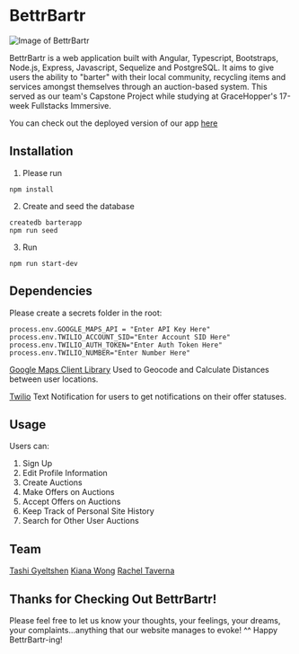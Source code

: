 # BettrBartr

![Image of BettrBartr](https://drive.google.com/file/d/1oSkDu_HX85yBxx_OYpe2akUe2-WRkkc2/view?usp=sharing)

BettrBartr is a web application built with Angular, Typescript, Bootstraps, Node.js, Express, Javascript, Sequelize and PostgreSQL. It aims to give users the ability to "barter" with their local community, recycling items and services amongst themselves through an auction-based system. This served as our team's Capstone Project while studying at GraceHopper's 17-week Fullstacks Immersive. 

You can check out the deployed version of our app [here](https://btr-bartr.herokuapp.com/)

## Installation

1. Please run 

```
npm install 
```

2. Create and seed the database

```
createdb barterapp
npm run seed
```

3. Run 

```
npm run start-dev 
```

## Dependencies
Please create a secrets folder in the root:
```
process.env.GOOGLE_MAPS_API = "Enter API Key Here"
process.env.TWILIO_ACCOUNT_SID="Enter Account SID Here"
process.env.TWILIO_AUTH_TOKEN="Enter Auth Token Here"
process.env.TWILIO_NUMBER="Enter Number Here"

```

[Google Maps Client Library](https://github.com/googlemaps/google-maps-services-js)
Used to Geocode and Calculate Distances between user locations. 

[Twilio](https://www.twilio.com/sms/api)
Text Notification for users to get notifications on their offer statuses. 

## Usage

Users can: 
1. Sign Up
2. Edit Profile Information
3. Create Auctions
4. Make Offers on Auctions 
5. Accept Offers on Auctions
6. Keep Track of Personal Site History 
7. Search for Other User Auctions 

## Team

[Tashi Gyeltshen](https://github.com/JSAssassin)
[Kiana Wong](https://github.com/kianawong)
[Rachel Taverna](https://github.com/rtaverna)

## Thanks for Checking Out BettrBartr! 

Please feel free to let us know your thoughts, your feelings, your dreams, your complaints...anything that our website manages to evoke! ^^ Happy BettrBartr-ing!
